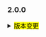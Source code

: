 <!--
 Licensed to the Apache Software Foundation (ASF) under one or more
 contributor license agreements.  See the NOTICE file distributed with
 this work for additional information regarding copyright ownership.
 The ASF licenses this file to You under the Apache License, Version 2.0
 (the "License"); you may not use this file except in compliance with
 the License.  You may obtain a copy of the License at

     http://www.apache.org/licenses/LICENSE-2.0

 Unless required by applicable law or agreed to in writing, software
 distributed under the License is distributed on an "AS IS" BASIS,
 WITHOUT WARRANTIES OR CONDITIONS OF ANY KIND, either express or implied.
 See the License for the specific language governing permissions and
 limitations under the License.
 -->

### 2.0.0

<details>	
  <summary><mark>版本变更</mark></summary>

### Seata-go 2.0.0

Seata-go 2.0.0 发布。

Seata-go 是一款开源的分布式事务解决方案，提供高性能和简单易用的分布式事务服务。

此版本更新如下：

### feature：

- [[#574](https://github.com/apache/incubator-seata-go/pull/574)] 支持本地文件类型和 Nacos 类型的注册中心
- [[#584](https://github.com/apache/incubator-seata-go/pull/584)] 远程调用模块支持 ConsistentHash 负载均衡策略
- [[#585](https://github.com/apache/incubator-seata-go/pull/585)] 远程调用模块支持 LeastActive 负载均衡策略
- [[#605](https://github.com/apache/incubator-seata-go/pull/605)] 支持 Etcd 的服务发现
- [[#622](https://github.com/apache/incubator-seata-go/pull/622)] 远程调用模块增加轮询策略
- [[#659](https://github.com/apache/incubator-seata-go/pull/659)] 支持 AT undo log 的压缩
- [[#691](https://github.com/apache/incubator-seata-go/pull/691)] 支持 protobuf 类型的 undo log 解析
- [[#738](https://github.com/apache/incubator-seata-go/pull/738)] 发送心跳消息失败时移除会话
- [[#739](https://github.com/apache/incubator-seata-go/pull/739)] 支持表元数据缓存的自动刷新功能

### bugfix：

- [[#540](https://github.com/apache/incubator-seata-go/pull/540)] 修复初始化 XA 时的 bug
- [[#590](https://github.com/apache/incubator-seata-go/pull/590)] 修复一些类型的错误
- [[#595](https://github.com/apache/incubator-seata-go/pull/595)] 提交或回滚时检查响应错误是否为 nil
- [[#607](https://github.com/apache/incubator-seata-go/pull/607)] 修复 Jackson 序列化的 bug
- [[#665](https://github.com/apache/incubator-seata-go/pull/665)] 回收心跳响应消息，避免 GettyRemoting.future 的内存泄漏
- [[#672](https://github.com/apache/incubator-seata-go/pull/672)] 修复 AT 回滚的 bug
- [[#674](https://github.com/apache/incubator-seata-go/pull/674)] 修复 XA 回滚的 bug
- [[#690](https://github.com/apache/incubator-seata-go/pull/690)] 修复 AT undo log Jackson 解析器未找到的 bug
- [[#701](https://github.com/apache/incubator-seata-go/pull/701)] 修复 InsertOnDuplicateUpdate 问题，绕过修改主键
- [[#717](https://github.com/apache/incubator-seata-go/pull/717)] 支持 XA 向 TC 报告状态
- [[#724](https://github.com/apache/incubator-seata-go/pull/724)] SQL 解析器支持 ParenthesesExpr
- [[#736](https://github.com/apache/incubator-seata-go/pull/736)] 修复 SQL 语句未关闭的 bug
- [[#743](https://github.com/apache/incubator-seata-go/pull/743)] 修复 gomonkey 的 bug
- [[#749](https://github.com/apache/incubator-seata-go/pull/749)] 修复心跳的 bug


### optimize:

- [[#576](https://github.com/apache/incubator-seata-go/pull/576)] 使用 mirromutth/mysql-action 替代 icomponent/mysql-action
- [[#594](https://github.com/apache/incubator-seata-go/pull/594)] 优化 branch commit procesor 的日志
- [[#621](https://github.com/apache/incubator-seata-go/pull/621)] 为 ci 添加 codeql
- [[#631](https://github.com/apache/incubator-seata-go/pull/631)] 将 crypto 版本从 0.9.0 升级到 0.17.0
- [[#652](https://github.com/apache/incubator-seata-go/pull/652)] 将 gRPC 版本从 1.51.0 升级到 1.56.3
- [[#667](https://github.com/apache/incubator-seata-go/pull/667)] 将通知邮箱从 dev 更新为 notifications
- [[#679](https://github.com/apache/incubator-seata-go/pull/679)] 将 getty 版本从 1.4.9 升级到 1.4.10
- [[#678](https://github.com/apache/incubator-seata-go/pull/678)] 将 module 命名为 seata.apache.org/seata-go
- [[#721](https://github.com/apache/incubator-seata-go/pull/721)] 修复翻译机器人无法工作的问题
- [[#719](https://github.com/apache/incubator-seata-go/pull/719)] Insert SQL 的 undo log 只保留插入的字段
- [[#714](https://github.com/apache/incubator-seata-go/pull/714)] 优化构建锁键的速度
- [[#758](https://github.com/apache/incubator-seata-go/pull/758)] 移除无用的文件

### test:

- [[#570](https://github.com/apache/incubator-seata-go/pull/570)] 添加 collecion 的单元测试
- [[#571](https://github.com/apache/incubator-seata-go/pull/571)] 添加 convert 的单元测试
- [[#572](https://github.com/apache/incubator-seata-go/pull/572)] 添加 reflectx 的单元测试
- [[#5835f0](https://github.com/apache/incubator-seata-go/commit/5835f09ecfd6edeb04c2961163bc4460f578e942)] 添加 random loadbalance 的单元测试
- [[#599](https://github.com/apache/incubator-seata-go/pull/599)] 添加 xid loadbalance 的单元测试


### doc:
- [[#614](https://github.com/apache/incubator-seata-go/pull/614)] 升级未知许可证依赖
- [[#632](https://github.com/apache/incubator-seata-go/pull/632)] 添加 ASF 配置
- [[#633](https://github.com/apache/incubator-seata-go/pull/633)] 优化 ASF 配置，移除上下文检查
- [[#644](https://github.com/apache/incubator-seata-go/pull/644)] 优化 readme 文件
- [[#686](https://github.com/apache/incubator-seata-go/pull/686)] 在 ci 中添加更多的 linter
- [[#737](https://github.com/apache/incubator-seata-go/pull/737)] 更新 readme 文件中已完成的工作
- [[#756](https://github.com/apache/incubator-seata-go/pull/756)] 添加 license 检查逻辑 
- [[#797](https://github.com/apache/incubator-seata-go/pull/797)] 给一些源文件添加 ASF header


### contributors:

非常感谢以下 contributors 的代码贡献。若有无意遗漏，请报告。

- [luky116](https://github.com/luky116)
- [Code-Fight](https://github.com/Code-Fight)
- [wt-better](https://github.com/wt-better)
- [luweiqianyi](https://github.com/luweiqianyi)
- [wang1309](https://github.com/wang1309)
- [576470954](https://github.com/576470954)
- [No-SilverBullet](https://github.com/No-SilverBullet)
- [solisamicus](https://github.com/solisamicus)
- [marsevilspirit](https://github.com/marsevilspirit)
- [lxfeng1997](https://github.com/lxfeng1997)
- [AlexStocks](https://github.com/AlexStocks)
- [smiletrl](https://github.com/smiletrl)
- [ptyin](https://github.com/ptyin)
- [yizhibian](https://github.com/yizhibian)
- [oldmee](https://github.com/oldmee)
- [air-3](https://github.com/air-3)
- [slievrly](https://github.com/slievrly)
- [xjlgod](https://github.com/xjlgod)
- [baerwang](https://github.com/baerwang)
- [xyombo](https://github.com/xyombo)
- [testwill](https://github.com/testwill)
- [jasondeng1997](https://github.com/jasondeng1997)
- [jsbxyyx](https://github.com/jsbxyyx)
- [iSuperCoder](https://github.com/iSuperCoder)
- [georgehao](https://github.com/georgehao)
- [liuyuecai](https://github.com/liuyuecai)
- [106umao](https://github.com/106umao)
- [FinnTew](https://github.com/FinnTew)
- [funky-eyes](https://github.com/funky-eyes)
- [tanzegen](https://github.com/tanzegen)
- [lovepoem](https://github.com/lovepoem)
- [YvCeung](https://github.com/YvCeung)

同时，我们收到了社区反馈的很多有价值的issue和建议，非常感谢大家。

</detail>